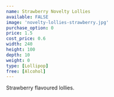 ```yaml
---
name: Strawberry Novelty Lollies
available: FALSE
image: 'novelty-lollies-strawberry.jpg'
purchase_option: 0
price: 1.5
cost_price: 0.6
width: 240
height: 100
depth: 10
weight: 0
type: [Lollipop]
free: [Alcohol]
---
```

Strawberry flavoured lollies.